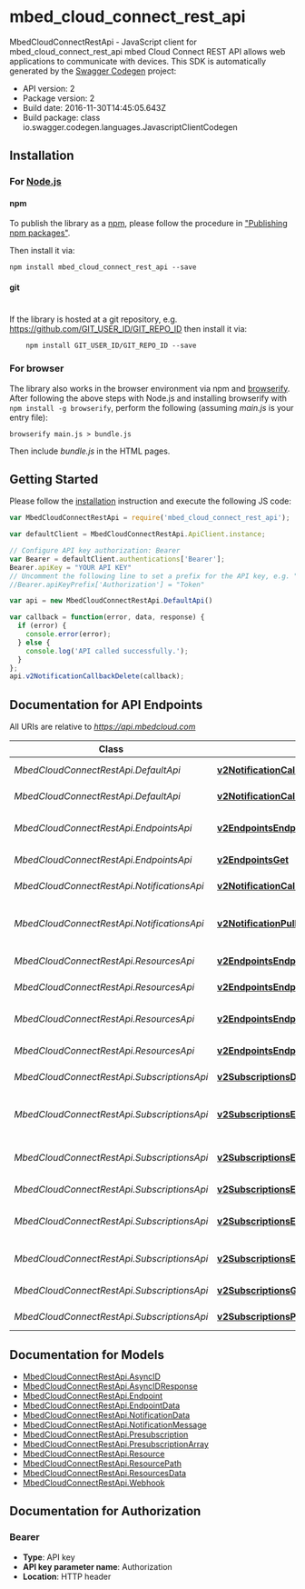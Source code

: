 # mbed_cloud_connect_rest_api

MbedCloudConnectRestApi - JavaScript client for mbed_cloud_connect_rest_api
mbed Cloud Connect REST API allows web applications to communicate with devices.
This SDK is automatically generated by the [Swagger Codegen](https://github.com/swagger-api/swagger-codegen) project:

- API version: 2
- Package version: 2
- Build date: 2016-11-30T14:45:05.643Z
- Build package: class io.swagger.codegen.languages.JavascriptClientCodegen

## Installation

### For [Node.js](https://nodejs.org/)

#### npm

To publish the library as a [npm](https://www.npmjs.com/),
please follow the procedure in ["Publishing npm packages"](https://docs.npmjs.com/getting-started/publishing-npm-packages).

Then install it via:

```shell
npm install mbed_cloud_connect_rest_api --save
```

#### git
#
If the library is hosted at a git repository, e.g.
https://github.com/GIT_USER_ID/GIT_REPO_ID
then install it via:

```shell
    npm install GIT_USER_ID/GIT_REPO_ID --save
```

### For browser

The library also works in the browser environment via npm and [browserify](http://browserify.org/). After following
the above steps with Node.js and installing browserify with `npm install -g browserify`,
perform the following (assuming *main.js* is your entry file):

```shell
browserify main.js > bundle.js
```

Then include *bundle.js* in the HTML pages.

## Getting Started

Please follow the [installation](#installation) instruction and execute the following JS code:

```javascript
var MbedCloudConnectRestApi = require('mbed_cloud_connect_rest_api');

var defaultClient = MbedCloudConnectRestApi.ApiClient.instance;

// Configure API key authorization: Bearer
var Bearer = defaultClient.authentications['Bearer'];
Bearer.apiKey = "YOUR API KEY"
// Uncomment the following line to set a prefix for the API key, e.g. "Token" (defaults to null)
//Bearer.apiKeyPrefix['Authorization'] = "Token"

var api = new MbedCloudConnectRestApi.DefaultApi()

var callback = function(error, data, response) {
  if (error) {
    console.error(error);
  } else {
    console.log('API called successfully.');
  }
};
api.v2NotificationCallbackDelete(callback);

```

## Documentation for API Endpoints

All URIs are relative to *https://api.mbedcloud.com*

Class | Method | HTTP request | Description
------------ | ------------- | ------------- | -------------
*MbedCloudConnectRestApi.DefaultApi* | [**v2NotificationCallbackDelete**](docs/DefaultApi.md#v2NotificationCallbackDelete) | **DELETE** /v2/notification/callback | Delete callback URL
*MbedCloudConnectRestApi.DefaultApi* | [**v2NotificationCallbackGet**](docs/DefaultApi.md#v2NotificationCallbackGet) | **GET** /v2/notification/callback | Check callback URL
*MbedCloudConnectRestApi.EndpointsApi* | [**v2EndpointsEndpointNameGet**](docs/EndpointsApi.md#v2EndpointsEndpointNameGet) | **GET** /v2/endpoints/{endpointName} | List the resources on an endpoint
*MbedCloudConnectRestApi.EndpointsApi* | [**v2EndpointsGet**](docs/EndpointsApi.md#v2EndpointsGet) | **GET** /v2/endpoints | List all endpoints
*MbedCloudConnectRestApi.NotificationsApi* | [**v2NotificationCallbackPut**](docs/NotificationsApi.md#v2NotificationCallbackPut) | **PUT** /v2/notification/callback | Register a callback URL
*MbedCloudConnectRestApi.NotificationsApi* | [**v2NotificationPullGet**](docs/NotificationsApi.md#v2NotificationPullGet) | **GET** /v2/notification/pull | Get notifications using Long Poll
*MbedCloudConnectRestApi.ResourcesApi* | [**v2EndpointsEndpointNameResourcePathDelete**](docs/ResourcesApi.md#v2EndpointsEndpointNameResourcePathDelete) | **DELETE** /v2/endpoints/{endpointName}/{resourcePath} | Delete a resource
*MbedCloudConnectRestApi.ResourcesApi* | [**v2EndpointsEndpointNameResourcePathGet**](docs/ResourcesApi.md#v2EndpointsEndpointNameResourcePathGet) | **GET** /v2/endpoints/{endpointName}/{resourcePath} | Read from a resource
*MbedCloudConnectRestApi.ResourcesApi* | [**v2EndpointsEndpointNameResourcePathPost**](docs/ResourcesApi.md#v2EndpointsEndpointNameResourcePathPost) | **POST** /v2/endpoints/{endpointName}/{resourcePath} | Execute a function on a resource
*MbedCloudConnectRestApi.ResourcesApi* | [**v2EndpointsEndpointNameResourcePathPut**](docs/ResourcesApi.md#v2EndpointsEndpointNameResourcePathPut) | **PUT** /v2/endpoints/{endpointName}/{resourcePath} | Write to a resource
*MbedCloudConnectRestApi.SubscriptionsApi* | [**v2SubscriptionsDelete**](docs/SubscriptionsApi.md#v2SubscriptionsDelete) | **DELETE** /v2/subscriptions | Remove all subscriptions
*MbedCloudConnectRestApi.SubscriptionsApi* | [**v2SubscriptionsEndpointNameDelete**](docs/SubscriptionsApi.md#v2SubscriptionsEndpointNameDelete) | **DELETE** /v2/subscriptions/{endpointName} | Delete subscriptions from an endpoint
*MbedCloudConnectRestApi.SubscriptionsApi* | [**v2SubscriptionsEndpointNameGet**](docs/SubscriptionsApi.md#v2SubscriptionsEndpointNameGet) | **GET** /v2/subscriptions/{endpointName} | Read endpoints subscriptions
*MbedCloudConnectRestApi.SubscriptionsApi* | [**v2SubscriptionsEndpointNameResourcePathDelete**](docs/SubscriptionsApi.md#v2SubscriptionsEndpointNameResourcePathDelete) | **DELETE** /v2/subscriptions/{endpointName}/{resourcePath} | Remove a subscription
*MbedCloudConnectRestApi.SubscriptionsApi* | [**v2SubscriptionsEndpointNameResourcePathGet**](docs/SubscriptionsApi.md#v2SubscriptionsEndpointNameResourcePathGet) | **GET** /v2/subscriptions/{endpointName}/{resourcePath} | Read subscription status
*MbedCloudConnectRestApi.SubscriptionsApi* | [**v2SubscriptionsEndpointNameResourcePathPut**](docs/SubscriptionsApi.md#v2SubscriptionsEndpointNameResourcePathPut) | **PUT** /v2/subscriptions/{endpointName}/{resourcePath} | Subscribe to a resource path
*MbedCloudConnectRestApi.SubscriptionsApi* | [**v2SubscriptionsGet**](docs/SubscriptionsApi.md#v2SubscriptionsGet) | **GET** /v2/subscriptions | Get pre-subscriptions
*MbedCloudConnectRestApi.SubscriptionsApi* | [**v2SubscriptionsPut**](docs/SubscriptionsApi.md#v2SubscriptionsPut) | **PUT** /v2/subscriptions | Set pre-subscriptions


## Documentation for Models

 - [MbedCloudConnectRestApi.AsyncID](docs/AsyncID.md)
 - [MbedCloudConnectRestApi.AsyncIDResponse](docs/AsyncIDResponse.md)
 - [MbedCloudConnectRestApi.Endpoint](docs/Endpoint.md)
 - [MbedCloudConnectRestApi.EndpointData](docs/EndpointData.md)
 - [MbedCloudConnectRestApi.NotificationData](docs/NotificationData.md)
 - [MbedCloudConnectRestApi.NotificationMessage](docs/NotificationMessage.md)
 - [MbedCloudConnectRestApi.Presubscription](docs/Presubscription.md)
 - [MbedCloudConnectRestApi.PresubscriptionArray](docs/PresubscriptionArray.md)
 - [MbedCloudConnectRestApi.Resource](docs/Resource.md)
 - [MbedCloudConnectRestApi.ResourcePath](docs/ResourcePath.md)
 - [MbedCloudConnectRestApi.ResourcesData](docs/ResourcesData.md)
 - [MbedCloudConnectRestApi.Webhook](docs/Webhook.md)


## Documentation for Authorization


### Bearer

- **Type**: API key
- **API key parameter name**: Authorization
- **Location**: HTTP header

